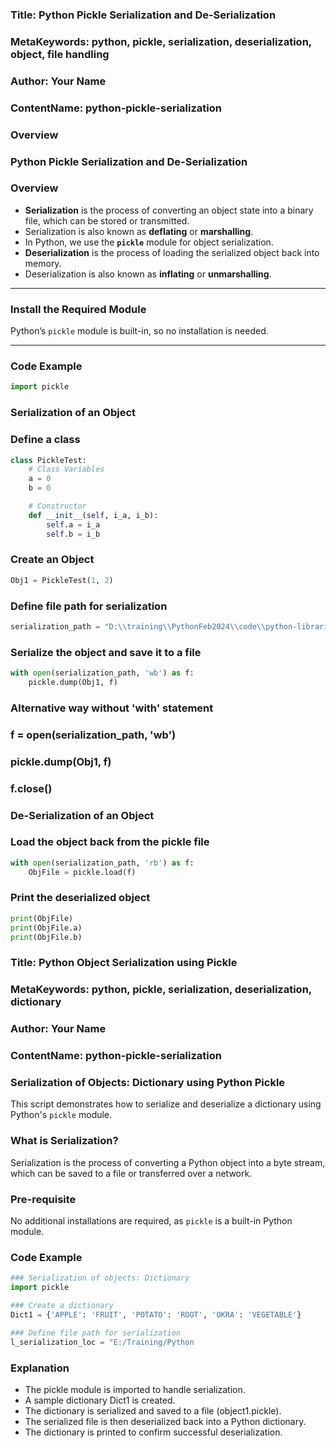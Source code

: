 
### Title: Python Pickle Serialization and De-Serialization
### MetaKeywords: python, pickle, serialization, deserialization, object, file handling
### Author: Your Name
### ContentName: python-pickle-serialization


### Overview
### Python Pickle Serialization and De-Serialization

### Overview

- **Serialization** is the process of converting an object state into a binary file, which can be stored or transmitted.
- Serialization is also known as **deflating** or **marshalling**.
- In Python, we use the **`pickle`** module for object serialization.
- **Deserialization** is the process of loading the serialized object back into memory.
- Deserialization is also known as **inflating** or **unmarshalling**.

---

### Install the Required Module

Python’s `pickle` module is built-in, so no installation is needed.

---

### Code Example

```python
import pickle
```
### Serialization of an Object
### Define a class
```python
class PickleTest:
    # Class Variables
    a = 0
    b = 0

    # Constructor
    def __init__(self, i_a, i_b):
        self.a = i_a
        self.b = i_b
```
### Create an Object
```python
Obj1 = PickleTest(1, 2)
```
### Define file path for serialization
```python
serialization_path = "D:\\training\\PythonFeb2024\\code\\python-libraries\\serialization\\object.pickle"
```
### Serialize the object and save it to a file
```python
with open(serialization_path, 'wb') as f:
    pickle.dump(Obj1, f)
```
### Alternative way without 'with' statement
### f = open(serialization_path, 'wb')
### pickle.dump(Obj1, f)
### f.close()

### De-Serialization of an Object

### Load the object back from the pickle file
```python
with open(serialization_path, 'rb') as f:
    ObjFile = pickle.load(f)
```
### Print the deserialized object
```python
print(ObjFile)
print(ObjFile.a)
print(ObjFile.b)
```









### Title: Python Object Serialization using Pickle
### MetaKeywords: python, pickle, serialization, deserialization, dictionary
### Author: Your Name
### ContentName: python-pickle-serialization


### Serialization of Objects: Dictionary using Python Pickle

This script demonstrates how to serialize and deserialize a dictionary using Python's `pickle` module.

### What is Serialization?
Serialization is the process of converting a Python object into a byte stream, which can be saved to a file or transferred over a network.

### Pre-requisite
No additional installations are required, as `pickle` is a built-in Python module.

### Code Example

```python
### Serialization of objects: Dictionary
import pickle

### Create a dictionary
Dict1 = {'APPLE': 'FRUIT', 'POTATO': 'ROOT', 'OKRA': 'VEGETABLE'}

### Define file path for serialization
l_serialization_loc = "E:/Training/Python
```

### Explanation
- The pickle module is imported to handle serialization.
- A sample dictionary Dict1 is created.
- The dictionary is serialized and saved to a file (object1.pickle).
- The serialized file is then deserialized back into a Python dictionary.
- The dictionary is printed to confirm successful deserialization.
